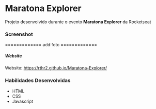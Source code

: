# Maratona Explorer
Projeto desenvolvido durante o evento **Maratona Explorer** da Rocketseat

### Screenshot
============= add foto =============

##### Website 
Website: https://rthr2.github.io/Maratona-Explorer/

### Habilidades Desenvolvidas 
 - HTML 
 - CSS 
 - Javascript 